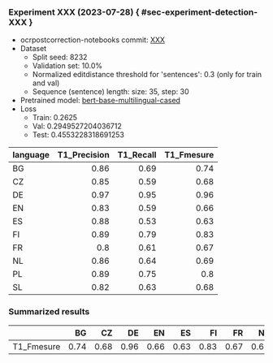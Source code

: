 ### Experiment XXX (2023-07-28) { #sec-experiment-detection-XXX }

* ocrpostcorrection-notebooks commit: [XXX](XXX)
* Dataset
    * Split seed: 8232
    * Validation set: 10.0%
    * Normalized editdistance threshold for 'sentences': 0.3 (only for train and val)
    * Sequence (sentence) length: size: 35, step: 30
* Pretrained model: [bert-base-multilingual-cased](https://huggingface.co/bert-base-multilingual-cased)
* Loss
    * Train: 0.2625
    * Val: 0.2949527204036712
    * Test: 0.4553228318691253

| language   |   T1_Precision |   T1_Recall |   T1_Fmesure |
|:-----------|---------------:|------------:|-------------:|
| BG         |           0.86 |        0.69 |         0.74 |
| CZ         |           0.85 |        0.59 |         0.68 |
| DE         |           0.97 |        0.95 |         0.96 |
| EN         |           0.83 |        0.59 |         0.66 |
| ES         |           0.88 |        0.53 |         0.63 |
| FI         |           0.89 |        0.79 |         0.83 |
| FR         |           0.8  |        0.61 |         0.67 |
| NL         |           0.86 |        0.64 |         0.69 |
| PL         |           0.89 |        0.75 |         0.8  |
| SL         |           0.82 |        0.63 |         0.68 |

### Summarized results

|            |   BG |   CZ |   DE |   EN |   ES |   FI |   FR |   NL |   PL |   SL |
|:-----------|-----:|-----:|-----:|-----:|-----:|-----:|-----:|-----:|-----:|-----:|
| T1_Fmesure | 0.74 | 0.68 | 0.96 | 0.66 | 0.63 | 0.83 | 0.67 | 0.69 |  0.8 | 0.68 |